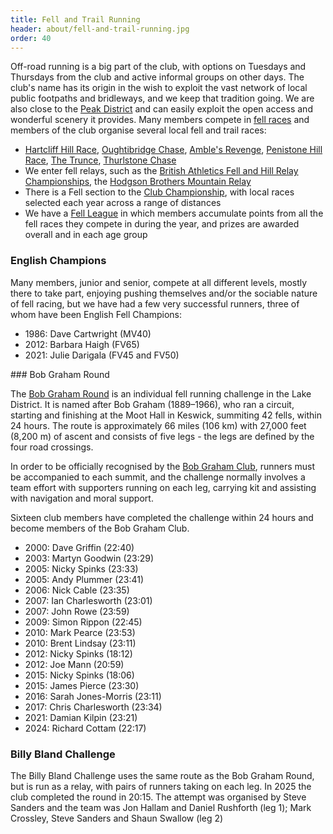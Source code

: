 ```yaml
---
title: Fell and Trail Running
header: about/fell-and-trail-running.jpg
order: 40
---
```


Off-road running is a big part of the club, with options on Tuesdays and Thursdays from the club and active informal groups on other days. The club's name has its origin in the wish to exploit the vast network of local public footpaths and bridleways, and we keep that tradition going. We are also close to the [Peak District](https://www.peakdistrict.gov.uk/home) and can easily exploit the open access and wonderful scenery it provides. Many members compete in [fell races](https://www.fellrunner.org.uk/races) and members of the club organise several local fell and trail races:

- [Hartcliff Hill Race](https://pfrac.co.uk/races/hartcliff-hill-race), [Oughtibridge Chase](https://www.oughtibridgegala.org/the-tom-holmes-gala-chase), [Amble's Revenge](https://pfrac.co.uk/races/oxspring-hunshelf-amble), [Penistone Hill Race](https://pfrac.co.uk/races/penistone-hill-race), [The Trunce](http://www.trunce.org/2022-race-dates/), [Thurlstone Chase](https://pfrac.co.uk/races/thurlstone-chase)
- We enter fell relays, such as the [British Athletics Fell and Hill Relay Championships](https://www.fellrunner.org.uk/championships/british-championships#relay), the [Hodgson Brothers Mountain Relay](https://hbmr.org.uk/)
- There is a Fell section to the [Club Championship](https://pfrac.co.uk/competitions/club-championship), with local races selected each year across a range of distances
- We have a [Fell League](https://pfrac.co.uk/competitions/fell-league) in which members accumulate points from all the fell races they compete in during the year, and prizes are awarded overall and in each age group

### English Champions

Many members, junior and senior, compete at all different levels, mostly there to take part, enjoying pushing themselves and/or the sociable nature of fell racing, but we have had a few very successful runners, three of whom have been English Fell Champions:

- 1986: Dave Cartwright (MV40)
- 2012: Barbara Haigh (FV65)
- 2021: Julie Darigala (FV45 and FV50)

#﻿## Bob Graham Round

T﻿he [Bob Graham Round](https://en.wikipedia.org/wiki/Bob_Graham_Round) is an individual fell running challenge in the Lake District. It is named after Bob Graham (1889–1966), who ran a circuit, starting and finishing at the Moot Hall in Keswick, summiting 42 fells, within 24 hours.  The route is approximately 66 miles (106 km) with 27,000 feet (8,200 m) of ascent and consists of five legs - the legs are defined by the four road crossings.

In order to be officially recognised by the [Bob Graham Club](http://bobgrahamclub.org.uk/), runners must be accompanied to each summit, and the challenge normally involves a team effort with supporters running on each leg, carrying kit and assisting with navigation and moral support.

S﻿ixteen club members have completed the challenge within 24 hours and become members of the Bob Graham Club.

- 2000: Dave Griffin (22:40)
- 2003: Martyn Goodwin (23:29)
- 2005: Nicky Spinks (23:33)
- 2005: Andy Plummer (23:41)
- 2006: Nick Cable (23:35)
- 2007: Ian Charlesworth (23:01)
- 2007: John Rowe (23:59)
- 2009: Simon Rippon (22:45)
- 2010: Mark Pearce (23:53)
- 2010: Brent Lindsay (23:11)
- 2012: Nicky Spinks (18:12)
- 2012: Joe Mann (20:59)
- 2015: Nicky Spinks (18:06)
- 2015: James Pierce (23:30)
- 2016: Sarah Jones-Morris (23:11)
- 2017: Chris Charlesworth (23:34)
- 2021: Damian Kilpin (23:21)
- 2024: Richard Cottam (22:17)

### Billy Bland Challenge

T﻿he Billy Bland Challenge uses the same route as the Bob Graham Round, but is run as a relay, with pairs of runners taking on each leg.  In 2025 the club completed the round in 20:15.  The attempt was organised by Steve Sanders and the team was Jon Hallam and Daniel Rushforth (leg 1); Mark Crossley, Steve Sanders and Shaun Swallow (leg 2)

